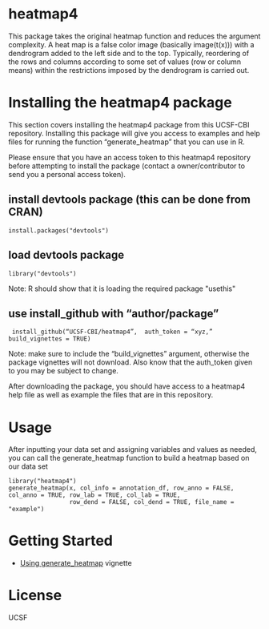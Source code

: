 # heatmap4
This package takes the original heatmap function and reduces the argument complexity.
A heat map is a false color image (basically image(t(x))) with a dendrogram added to the left side and to the top. Typically, reordering of the rows and columns according to some set of values (row or column means) within the restrictions imposed by the dendrogram is carried out.
# Installing the heatmap4 package
This section covers installing the heatmap4 package from this UCSF-CBI repository. Installing this package will give you access to examples and help files for running the function “generate_heatmap” that you can use in R.

Please ensure that you have an access token to this heatmap4 repository before attempting to install the package (contact a owner/contributor to send you a personal access token). 

## install devtools package (this can be done from CRAN)
```{r}
install.packages("devtools")
```

## load devtools package 
```{r}
library("devtools")
```
Note: R should show that it is loading the required package "usethis"


## use install_github with “author/package”
```{r}
 install_github(“UCSF-CBI/heatmap4”,  auth_token = “xyz,” build_vignettes = TRUE)
```
Note: make sure to include the “build_vignettes” argument, otherwise the package vignettes will not download. Also know that the auth_token given to you may be subject to change.

After downloading the package, you should have access to a heatmap4 help file as well as example the files that are in this repository. 

# Usage
After inputting your data set and assigning variables and values as needed, you can call the generate_heatmap function to build a heatmap based on our data set 

```{r}
library("heatmap4")
generate_heatmap(x, col_info = annotation_df, row_anno = FALSE, col_anno = TRUE, row_lab = TRUE, col_lab = TRUE,
                 row_dend = FALSE, col_dend = TRUE, file_name = "example")

```

# Getting Started
* [Using generate_heatmap](https://github.com/UCSF-CBI/heatmap4/blob/master/heatmap4%20Vignette.pdf) vignette


# License
UCSF


